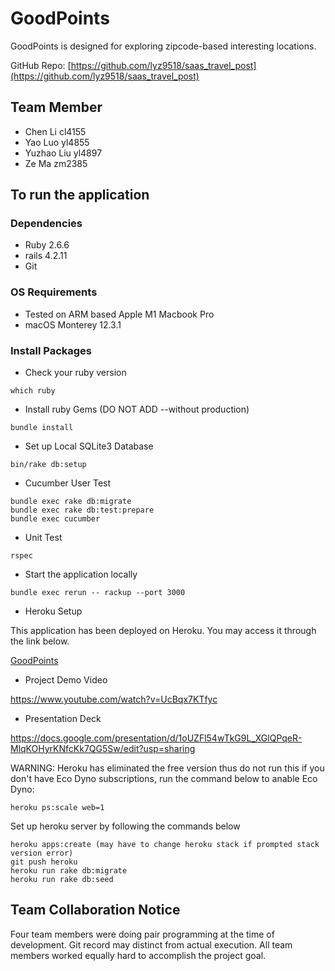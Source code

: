 # GoodPoints

GoodPoints is designed for exploring zipcode-based interesting locations. 

GitHub Repo: [https://github.com/lyz9518/saas_travel_post](https://github.com/lyz9518/saas_travel_post)

## Team Member
* Chen Li     cl4155
* Yao Luo     yl4855
* Yuzhao Liu  yl4897
* Ze Ma       zm2385

## To run the application

### Dependencies
* Ruby 2.6.6
* rails 4.2.11
* Git

### OS Requirements
* Tested on ARM based Apple M1 Macbook Pro
* macOS Monterey 12.3.1

### Install Packages
* Check your ruby version
```
which ruby
```
* Install ruby Gems (DO NOT ADD --without production)
```
bundle install
```
* Set up Local SQLite3 Database
```
bin/rake db:setup
```

* Cucumber User Test
```
bundle exec rake db:migrate
bundle exec rake db:test:prepare
bundle exec cucumber
```

* Unit Test
```
rspec
```

* Start the application locally
```
bundle exec rerun -- rackup --port 3000
```

* Heroku Setup

This application has been deployed on Heroku. You may access it through the link below.

[GoodPoints](https://cryptic-everglades-19398.herokuapp.com/)

* Project Demo Video

https://www.youtube.com/watch?v=UcBqx7KTfyc

* Presentation Deck

https://docs.google.com/presentation/d/1oUZFl54wTkG9L_XGlQPqeR-MlqKOHyrKNfcKk7QG5Sw/edit?usp=sharing

WARNING:
Heroku has eliminated the free version thus do not run this if you don't have Eco Dyno subscriptions, run the command below to anable Eco Dyno:
```
heroku ps:scale web=1
```


Set up heroku server by following the commands below
```
heroku apps:create (may have to change heroku stack if prompted stack version error)
git push heroku
heroku run rake db:migrate
heroku run rake db:seed
```

## Team Collaboration Notice
Four team members were doing pair programming at the time of development. Git record may distinct from actual execution. All team members worked equally hard to accomplish the project goal.